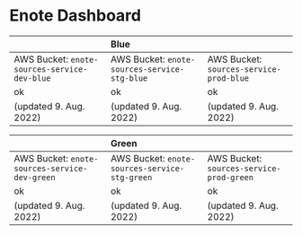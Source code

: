 # Enote Dashboard

|| **Blue** ||
|:----------------------------------------------|:----------------------------------------------|:------------------------------------------|
| AWS Bucket: `enote-sources-service-dev-blue` | AWS Bucket: `enote-sources-service-stg-blue` | AWS Bucket: `sources-service-prod-blue`  |
| ok | ok | ok |
| (updated 9. Aug. 2022) | (updated 9. Aug. 2022) | (updated 9. Aug. 2022) |

|| **Green** ||
|:-------------|:------------------|:------|
| AWS Bucket: `enote-sources-service-dev-green` | AWS Bucket: `enote-sources-service-stg-green` | AWS Bucket: `sources-service-prod-green`  |
| ok | ok | ok |
| (updated 9. Aug. 2022) | (updated 9. Aug. 2022) | (updated 9. Aug. 2022) |
